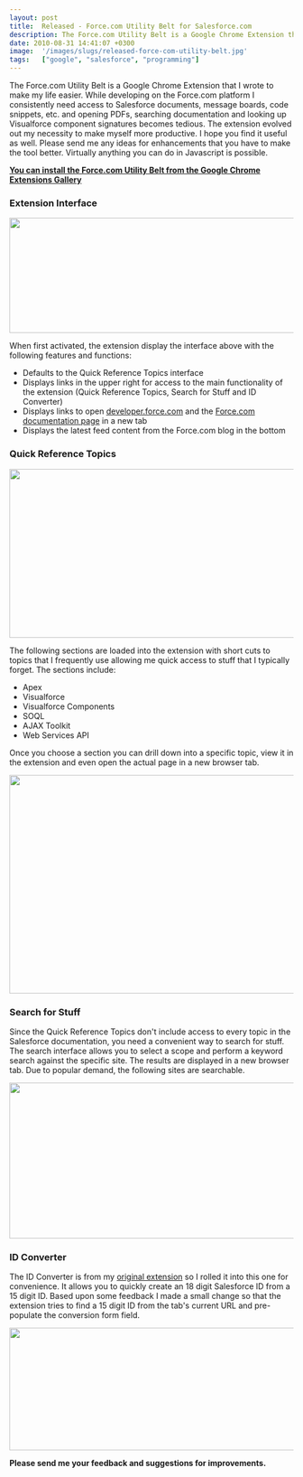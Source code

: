 ```yaml
---
layout: post
title:  Released - Force.com Utility Belt for Salesforce.com
description: The Force.com Utility Belt is a Google Chrome Extension that I wrote to make my life easier. While developing on the Force.com platform I consistently need access to Salesforce documents, message boards, code snippets, etc. and opening PDFs, searching documentation and looking up Visualforce component signatures becomes tedious. The extension evolved out my necessity to make myself more productive. I hope you find it useful as well. Please send me any ideas for enhancements that you have to make
date: 2010-08-31 14:41:07 +0300
image:  '/images/slugs/released-force-com-utility-belt.jpg'
tags:   ["google", "salesforce", "programming"]
---
```

<p>The Force.com Utility Belt is a Google Chrome Extension that I wrote to make my life easier. While developing on the Force.com platform I consistently need access to Salesforce documents, message boards, code snippets, etc. and opening PDFs, searching documentation and looking up Visualforce component signatures becomes tedious. The extension evolved out my necessity to make myself more productive. I hope you find it useful as well. Please send me any ideas for enhancements that you have to make the tool better. Virtually anything you can do in Javascript is possible.</p>
<p><a href="https://chrome.google.com/extensions/detail/bchgkjmjnmekbampjoenadmoekocpbhp?hl=en" target="_blank"><strong>You can install the Force.com Utility Belt from the Google Chrome Extensions Gallery</strong></a></p>
<h3>Extension Interface</h3>
<a href="http://res.cloudinary.com/blog-jeffdouglas-com/image/upload/v1400327940/utilitybelt-1_l32v2u.png"><img class="alignnone size-full wp-image-3192" title="utilitybelt-1" src="http://res.cloudinary.com/blog-jeffdouglas-com/image/upload/v1400327940/utilitybelt-1_l32v2u.png" alt="" width="558" height="204" /></a>
<p>When first activated, the extension display the interface above with the following features and functions:</p>
<ul>
 <li>Defaults to the Quick Reference Topics interface</li>
 <li>Displays links in the upper right for access to the main functionality of the extension (Quick Reference Topics, Search for Stuff and ID Converter)</li>
 <li>Displays links to open <a href="http://developer.force.com" target="_blank">developer.force.com</a> and the <a href="http://wiki.developerforce.com/index.php/Documentation" target="_blank">Force.com documentation page</a> in a new tab</li>
 <li>Displays the latest feed content from the Force.com blog in the bottom</li>
</ul>
<h3>Quick Reference Topics</h3>
<a href="http://res.cloudinary.com/blog-jeffdouglas-com/image/upload/v1400327939/utilitybelt-2_h72aix.png"><img class="alignnone size-full wp-image-3198" title="utilitybelt-2" src="http://res.cloudinary.com/blog-jeffdouglas-com/image/upload/v1400327939/utilitybelt-2_h72aix.png" alt="" width="561" height="299" /></a>
<p>The following sections are loaded into the extension with short cuts to topics that I frequently use allowing me quick access to stuff that I typically forget. The sections include:</p>
<ul>
 <li>Apex</li>
 <li>Visualforce</li>
 <li>Visualforce Components</li>
 <li>SOQL</li>
 <li>AJAX Toolkit</li>
 <li>Web Services API</li>
</ul>
Once you choose a section you can drill down into a specific topic, view it in the extension and even open the actual page in a new browser tab.
<p><a href="http://res.cloudinary.com/blog-jeffdouglas-com/image/upload/v1400327938/utilitybelt-3_xhc1yb.png"><img class="alignnone size-full wp-image-3200" title="utilitybelt-3" src="http://res.cloudinary.com/blog-jeffdouglas-com/image/upload/v1400327938/utilitybelt-3_xhc1yb.png" alt="" width="560" height="387" /></a></p>
<h3>Search for Stuff</h3>
Since the Quick Reference Topics don't include access to every topic in the Salesforce documentation, you need a convenient way to search for stuff. The search interface allows you to select a scope and perform a keyword search against the specific site. The results are displayed in a new browser tab. Due to popular demand, the following sites are searchable.
<p><a href="http://res.cloudinary.com/blog-jeffdouglas-com/image/upload/v1400327937/utilitybelt-4_vxqvxa.png"><img class="alignnone size-full wp-image-3202" title="utilitybelt-4" src="http://res.cloudinary.com/blog-jeffdouglas-com/image/upload/v1400327937/utilitybelt-4_vxqvxa.png" alt="" width="559" height="276" /></a></p>
<h3>ID Converter</h3>
The ID Converter is from my <a href="/2010/08/01/google-chrome-extension-salesforce-com-id-converter/" target="_blank">original extension</a> so I rolled it into this one for convenience. It allows you to quickly create an 18 digit Salesforce ID from a 15 digit ID. Based upon some feedback I made a small change so that the extension tries to find a 15 digit ID from the tab's current URL and pre-populate the conversion form field.
<p><a href="http://res.cloudinary.com/blog-jeffdouglas-com/image/upload/v1400327936/utilitybelt-5_rujeie.png"><img class="alignnone size-full wp-image-3206" title="utilitybelt-5" src="http://res.cloudinary.com/blog-jeffdouglas-com/image/upload/v1400327936/utilitybelt-5_rujeie.png" alt="" width="560" height="217" /></a></p>
<p><strong>Please send me your feedback and suggestions for improvements.</strong></p>

